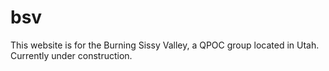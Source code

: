 # bsv
This website is for the Burning Sissy Valley, a QPOC group located in Utah.
Currently under construction.
